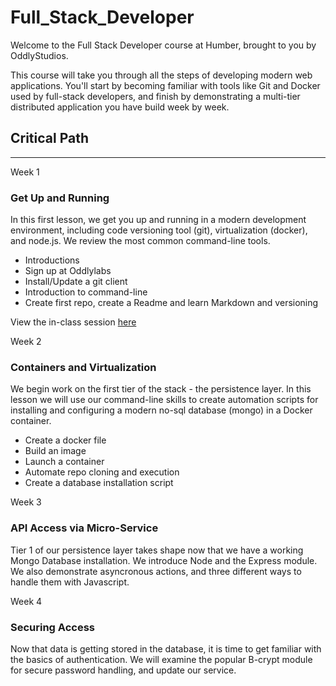 # Full_Stack_Developer

Welcome to the Full Stack Developer course at Humber, brought to you by OddlyStudios.

This course will take you through all the steps of developing modern web applications. You'll start by becoming familiar with tools like Git and Docker used by full-stack developers, and finish by demonstrating a multi-tier distributed application you have build week by week.

## Critical Path

---

Week 1

### Get Up and Running

In this first lesson, we get you up and running in a modern development environment, including code versioning tool (git), virtualization (docker), and node.js. We review the most common command-line tools.

- Introductions
- Sign up at Oddlylabs
- Install/Update a git client
- Introduction to command-line
- Create first repo, create a Readme and learn Markdown and versioning

View the in-class session [here](https://youtu.be/gNSqTDl5F9M)

Week 2

### Containers and Virtualization

We begin work on the first tier of the stack - the persistence layer. In this lesson we will use our command-line skills to create automation scripts for installing and configuring a modern no-sql database (mongo) in a Docker container.

- Create a docker file
- Build an image
- Launch a container
- Automate repo cloning and execution
- Create a database installation script

Week 3

### API Access via Micro-Service

Tier 1 of our persistence layer takes shape now that we have a working Mongo Database installation. We introduce Node and the Express module. We also demonstrate asyncronous actions, and three different ways to handle them with Javascript.

Week 4

### Securing Access

Now that data is getting stored in the database, it is time to get familiar with the basics of authentication. We will examine the popular B-crypt module for secure password handling, and update our service.
